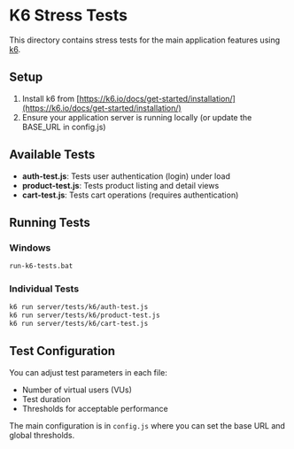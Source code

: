 # K6 Stress Tests

This directory contains stress tests for the main application features using [k6](https://k6.io/).

## Setup

1. Install k6 from [https://k6.io/docs/get-started/installation/](https://k6.io/docs/get-started/installation/)
2. Ensure your application server is running locally (or update the BASE_URL in config.js)

## Available Tests

- **auth-test.js**: Tests user authentication (login) under load
- **product-test.js**: Tests product listing and detail views
- **cart-test.js**: Tests cart operations (requires authentication)

## Running Tests

### Windows

``` bash
run-k6-tests.bat
```

### Individual Tests

``` bash
k6 run server/tests/k6/auth-test.js
k6 run server/tests/k6/product-test.js
k6 run server/tests/k6/cart-test.js
```

## Test Configuration

You can adjust test parameters in each file:

- Number of virtual users (VUs)
- Test duration
- Thresholds for acceptable performance

The main configuration is in `config.js` where you can set the base URL and global thresholds.
